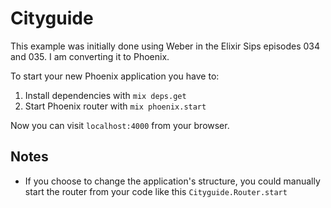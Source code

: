 # Cityguide

This example was initially done using Weber in the Elixir Sips episodes 034 and 035.
I am converting it to Phoenix.

To start your new Phoenix application you have to:

1. Install dependencies with `mix deps.get`
2. Start Phoenix router with `mix phoenix.start`

Now you can visit `localhost:4000` from your browser.

## Notes

* If you choose to change the application's structure, you could manually start the router from your code like this `Cityguide.Router.start`
